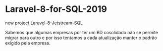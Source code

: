 # Laravel-8-for-SQL-2019
 new project Laravel-8-Jetstream-SQL

 Sabemos que algumas empresas por ter um BD cosolidado não se permite migrar para outro e por isso tentamos a cada atualização manter o padrão exigido pela empresa.



 
